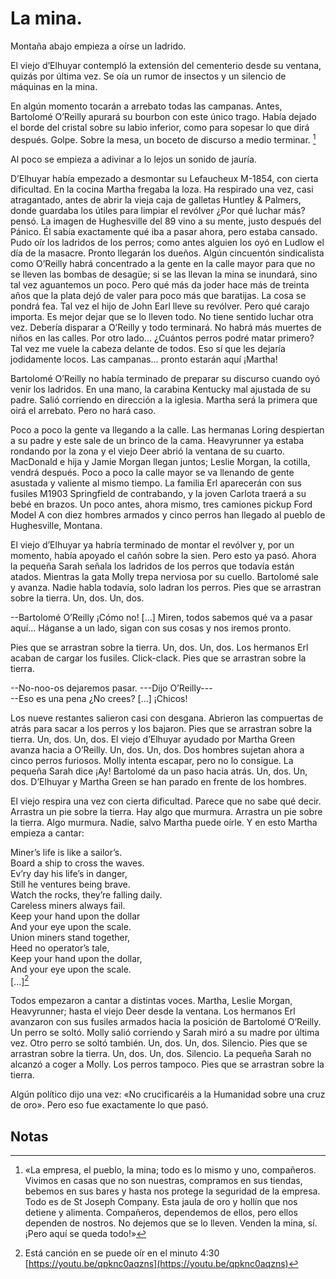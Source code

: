 # La mina.

Montaña abajo empieza a oírse un ladrido.

El viejo d’Elhuyar contempló la extensión del cementerio desde su ventana, quizás por última
vez. Se oía un rumor de insectos y un silencio de máquinas en la mina.

En algún momento tocarán a arrebato todas las campanas. Antes, Bartolomé O’Reilly apurará
su bourbon con este único trago. Había dejado el borde del cristal sobre su labio inferior,
como para sopesar lo que dirá después. Golpe. Sobre la mesa, un boceto de discurso a medio
terminar. [^1]

Al poco se empieza a adivinar a lo lejos un sonido de jauría.

D’Elhuyar había empezado a desmontar su Lefaucheux M-1854, con cierta dificultad. En la
cocina Martha fregaba la loza. Ha respirado una vez, casi atragantado, antes de abrir la vieja
caja de galletas Huntley & Palmers, donde guardaba los útiles para limpiar el revólver ¿Por
qué luchar más? pensó. La imagen de Hughesville del 89 vino a su mente, justo después del
Pánico. Él sabía exactamente qué iba a pasar ahora, pero estaba cansado. Pudo oír los ladridos
de los perros; como antes alguien los oyó en Ludlow el día de la masacre. Pronto llegarán
los dueños. Algún cincuentón sindicalista como O’Reilly habrá concentrado a la gente en la
calle mayor para que no se lleven las bombas de desagüe; si se las llevan la mina se inundará,
sino tal vez aguantemos un poco. Pero qué más da joder hace más de treinta años que la
plata dejó de valer para poco más que baratijas. La cosa se pondrá fea. Tal vez el hijo de John
Earl lleve su revólver. Pero qué carajo importa. Es mejor dejar que se lo lleven todo. No tiene
sentido luchar otra vez. Debería disparar a O’Reilly y todo terminará. No habrá más muertes
de niños en las calles. Por otro lado... ¿Cuántos perros podré matar primero? Tal vez me
vuele la cabeza delante de todos. Eso sí que les dejaría jodidamente locos. Las campanas...
pronto estarán aquí ¡Martha!

Bartolomé O’Reilly no había terminado de preparar su discurso cuando oyó venir los ladridos.
En una mano, la carabina Kentucky mal ajustada de su padre. Salió corriendo en dirección a
la iglesia. Martha será la primera que oirá el arrebato. Pero no hará caso.

Poco a poco la gente va llegando a la calle. Las hermanas Loring despiertan a su padre y este
sale de un brinco de la cama. Heavyrunner ya estaba rondando por la zona y el viejo Deer
abrió la ventana de su cuarto. MacDonald e hija y Jamie Morgan llegan juntos; Leslie Morgan,
la cotilla, vendrá después. Poco a poco la calle mayor se va llenando de gente asustada y
valiente al mismo tiempo. La familia Erl aparecerán con sus fusiles M1903 Springfield de
contrabando, y la joven Carlota traerá a su bebé en brazos. Un poco antes, ahora mismo,
tres camiones pickup Ford Model A con diez hombres armados y cinco perros han llegado al
pueblo de Hughesville, Montana.

El viejo d’Elhuyar ya habría terminado de montar el revólver y, por un momento, había
apoyado el cañón sobre la sien. Pero esto ya pasó. Ahora la pequeña Sarah señala los ladridos
de los perros que todavía están atados. Mientras la gata Molly trepa nerviosa por su cuello.
Bartolomé sale y avanza. Nadie habla todavía, solo ladran los perros. Pies que se arrastran
sobre la tierra. Un, dos. Un, dos.

--Bartolomé O’Reilly ¡Cómo no! [...] Miren, todos sabemos qué va a pasar aquí... Háganse a
un lado, sigan con sus cosas y nos iremos pronto.

Pies que se arrastran sobre la tierra. Un, dos. Un, dos. Los hermanos Erl acaban de cargar los
fusiles. Click-clack. Pies que se arrastran sobre la tierra.

--No-noo-os dejaremos pasar. ---Dijo O’Reilly---  
--Eso es una pena ¿No crees? [...] ¡Chicos!

Los nueve restantes salieron casi con desgana. Abrieron las compuertas de atrás para sacar
a los perros y los bajaron. Pies que se arrastran sobre la tierra. Un, dos. Un, dos. El viejo
d’Elhuyar ayudado por Martha Green avanza hacia a O’Reilly. Un, dos. Un, dos. Dos hombres
sujetan ahora a cinco perros furiosos. Molly intenta escapar, pero no lo consigue. La pequeña
Sarah dice ¡Ay! Bartolomé da un paso hacia atrás. Un, dos. Un, dos. D’Elhuyar y Martha
Green se han parado en frente de los hombres.

El viejo respira una vez con cierta dificultad. Parece que no sabe qué decir. Arrastra un pie
sobre la tierra. Hay algo que murmura. Arrastra un pie sobre la tierra. Algo murmura. Nadie,
salvo Martha puede oírle. Y en esto Martha empieza a cantar:

Miner’s life is like a sailor’s.  
Board a ship to cross the waves.  
Ev’ry day his life’s in danger,  
Still he ventures being brave.  
Watch the rocks, they’re falling daily.  
Careless miners always fail.  
Keep your hand upon the dollar  
And your eye upon the scale.  
Union miners stand together,  
Heed no operator’s tale,  
Keep your hand upon the dollar,  
And your eye upon the scale.  
[...][^2]  

Todos empezaron a cantar a distintas voces. Martha, Leslie Morgan, Heavyrunner; hasta el
viejo Deer desde la ventana. Los hermanos Erl avanzaron con sus fusiles armados hacia la
posición de Bartolomé O’Reilly. Un perro se soltó. Molly salió corriendo y Sarah miró a su
madre por última vez. Otro perro se soltó también. Un, dos. Un, dos. Silencio. Pies que se
arrastran sobre la tierra. Un, dos. Un, dos. Silencio. La pequeña Sarah no alcanzó a coger a
Molly. Los perros tampoco. Pies que se arrastran sobre la tierra.

Algún político dijo una vez: «No crucificaréis a la Humanidad sobre una cruz de oro». Pero
eso fue exactamente lo que pasó.

Notas
----

[^1]:«La empresa, el pueblo, la mina; todo es lo mismo y uno, compañeros. Vivimos en casas que no son nuestras,
compramos en sus tiendas, bebemos en sus bares y hasta nos protege la seguridad de la empresa. Todo es de St
Joseph Company. Esta jaula de oro y hollín que nos detiene y alimenta. Compañeros, dependemos de ellos, pero
ellos dependen de nostros. No dejemos que se lo lleven. Venden la mina, sí. ¡Pero aquí se queda todo!»  

[^2]:Está canción en se puede oír en el minuto 4:30 [https://youtu.be/qpknc0aqzns](https://youtu.be/qpknc0aqzns)
